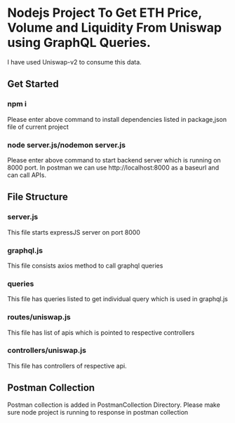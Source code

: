 # Nodejs Project To Get ETH Price, Volume and Liquidity From Uniswap using GraphQL Queries.

I have used Uniswap-v2 to consume this data.

## Get Started

### npm i
Please enter above command to install dependencies listed in package,json file of current project

### node server.js/nodemon server.js
Please enter above command to start backend server which is running on 8000 port. In postman we can use http://localhost:8000 as a baseurl and can call APIs.

## File Structure

### server.js
This file starts expressJS server on port 8000

### graphql.js
This file consists axios method to call graphql queries

### queries
This file has queries listed to get individual query which is used in graphql.js

### routes/uniswap.js
This file has list of apis which is pointed to respective controllers

### controllers/uniswap.js
This file has controllers of respective api.

## Postman Collection

Postman collection is added in PostmanCollection Directory. Please make sure node project is running to response in postman collection